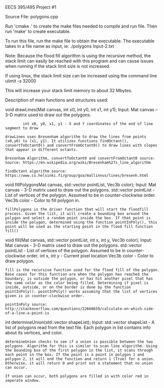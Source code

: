 EECS 395/495 Project #1

Source File: polygons.cpp

Run 'cmake .' to create the make files needed to compile and run file. Then run 'make' to create executable.

To run this file, run the make file to obtain the executable. The executable takes in a file name as input, ie:
    ./polygons Input-2.txt

Note: Because the flood fill algorithm is using the recursive method, the stack limit can easily be reached with this program and can cause issues when running if the stack limit size is not increased.

If using linux, the stack limit size can be increased using the command line
    ulimit -s 32000

This will increase your stack limit memory to about 32 Mbytes.


Description of main functions and structures used:

void drawLines(Mat canvas, int x0, int y0, int x1, int y1);
    Input:  Mat canvas – 3-D matrix used to draw out the polygons.

            int x0, y0, x1, y1 - X and Y coordinates of the end of line segment to draw

    drawLines uses Bresenham algorithm to draw the lines from points (x0,y0) to (x1, y1). It utilizes functions findOctant(), convertToOctant0() and convertFromOctant0() to draw lines with slopes that appear in different octants.

    Bresenham Algorithm, convertToOctant0 and convertFromOctant0 source:
    Source: https://en.wikipedia.org/wiki/Bresenham%27s_line_algorithm

    findOctant algorithm source:
    https://www.cs.helsinki.fi/group/goa/mallinnus/lines/bresenh.html

void fillPolygonsMat canvas, std::vector<Point> pointList, Vec3b color);
    Input:  Mat canvas - 3-D matrix used to draw out the polygons.
            std::vector<Point> pointList - List of vertices of the polygon. Assumed to be in counter-clockwise order.
            Vec3b color - Color to fill polygon in.

    fillPolygons is the driver function that will start the floodfill process. Given the list, it will create a bounding box around the polygon and select a random point inside the box. If that point is inside the polygon, determined using the function pointInPoly(), this point will be used as the starting point in the flood fill function fill()

void fill(Mat canvas, std::vector<Point> pointList, int x, int y, Vec3b color);
    Input:  Mat canvas - 3-D matrix used to draw out the polygons.
            std::vector<Point> pointList - List of vertices of the polygon. Assumed to be in counter-clockwise order.
            int x, int y - Current pixel location
            Vec3b color - Color to draw polygon.

    fill is the recursive function used for the flood fill of the polygon. Base cases for this function are when the polygon has reached the boundary, is outside the polygon, or has hit another pixel that has the same color as the color being filled. Determining if pixel is inside, outside, or on the border is done by the function pointInPoly(). pointInPoly() works assuming that the list of vertices given is in counter-clockwise order.

    pointInPoly source:
    http://stackoverflow.com/questions/22668659/calculate-on-which-side-of-a-line-a-point-is

int determineUnion(std::vector<polygon> shapeList);
    Input:
            std::vector<polygon> shapeList - A list of polygons read from the text file. Each polygon in list contains info about its vertices, and color.

    determineUnion checks to see if a union is possible between the two polygons. Algorithm for this is similar to scan line algorithm. Using the bounding box of the first polygon in the list, it scans through each point in the box. If the point is a point in polygon 1 and polygon 2, it will end the function and return 1 (True) for a union. Otherwise, it will return 0 and print out a statement that no union can occur.

    If union can occur, both polygons are filled in with color red in seperate window.






















